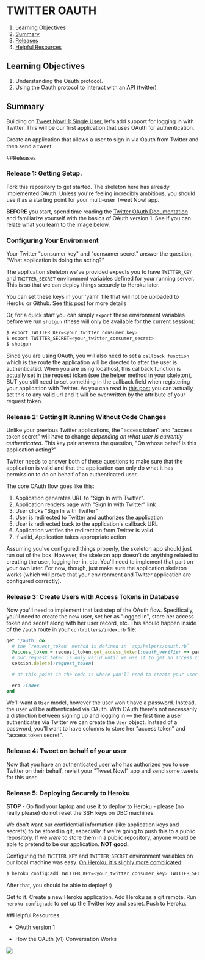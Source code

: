 # TWITTER OAUTH

1. [Learning Objectives](#learning-objectives)
1. [Summary](#summary)
1. [Releases](#releases)
1. [Helpful Resources](#helpful-resources)

## Learning Objectives
1. Understanding the Oauth protocol. 
1. Using the Oauth protocol to interact with an API (twitter)

## Summary

Building on [Tweet Now! 1: Single User](/challenges/313), let's add support for logging in with Twitter.  This will be our first application that uses OAuth for authentication.

Create an application that allows a user to sign in via Oauth from Twitter and then send a tweet. 

##Releases
### Release 1: Getting Setup.

Fork this repository to get started. The skeleton here has already implemented OAuth. Unless you're feeling incredibly ambitious, you should use it as a starting point for your multi-user Tweet Now! app.  

 **BEFORE** you start, spend time reading the 
 [Twitter OAuth Documentation](https://dev.twitter.com/docs/auth/oauth ) and familiarize yourself with the basics of OAuth version 1.  See if you can relate what you learn to the image below.

### Configuring Your Environment

Your Twitter "consumer key" and "consumer secret" answer the question, "What application is doing the acting?"

The application skeleton we've provided expects you to have `TWITTER_KEY` and `TWITTER_SECRET` environment variables defined for your running server. This is so that we can deploy things securely to Heroku later.

You can set these keys in your 'yaml' file that will not be uploaded to Heroku or Github.  See [this post](https://gist.github.com/dbc-challenges/c513a933644ed9ba2bc8) for more details

Or, for a quick start you can simply `export` these environment variables before we run `shotgun` (these will only be available for the current session):

```bash
$ export TWITTER_KEY=<your_twitter_consumer_key>
$ export TWITTER_SECRET=<your_twitter_consumer_secret>
$ shotgun
```

Since you are using OAuth, you will also need to set a `callback function` which is the route the application will be directed to after the user is authenticated.  When you are using localhost, this callback function is actually set in the request token (see the helper method in your skeleton), BUT you still need to set something in the callback field when registering your application with Twitter.  As you can read in [this post]( https://dev.twitter.com/discussions/5749) you can actually set this to any valid url and it will be overwritten by the attribute of your request token. 

### Release 2:  Getting It Running Without Code Changes

Unlike your previous Twitter applications, the "access token" and "access token secret" will have to change *depending on what user is currently authenticated*.  This key pair answers the question, "On whose behalf is this application acting?"

Twitter needs to answer both of these questions to make sure that the application is valid and that the application can only do what it has permission to do on behalf of an authenticated user.  



The core OAuth flow goes like this:

1. Application generates URL to "Sign In with Twitter".
2. Application renders page with "Sign In with Twitter" link
3. User clicks "Sign In with Twitter"
4. User is redirected to Twitter and authorizes the application
5. User is redirected back to the application's callback URL
6. Application verifies the redirection from Twitter is valid
7. If valid, Application takes appropriate action

Assuming you've configured things properly, the skeleton app should just run out of the box. However, the skeleton app doesn't do anything related to creating the user, logging her in, etc. You'll need to implement that part on your own later. For now, though, just make sure the application skeleton works (which will prove that your environment and Twitter application are configured correctly).


### Release 3: Create Users with Access Tokens in Database

Now you'll need to implement that last step of the OAuth flow. Specifically, you'll need to create the new user, set her as "logged in", store her access token and secret along with her user record, etc. This should happen inside of the `/auth` route in your `controllers/index.rb` file:

```ruby
get '/auth' do
  # the `request_token` method is defined in `app/helpers/oauth.rb`
  @access_token = request_token.get_access_token(:oauth_verifier => params[:oauth_verifier])
  # our request token is only valid until we use it to get an access token, so let's delete it from our session
  session.delete(:request_token)

  # at this point in the code is where you'll need to create your user account and store the access token

  erb :index
end
```

We'll want a `User` model, however the user won't have a password.  Instead, the user will be authenticated via OAuth.  With OAuth there's not necessarily a distinction between signing up and logging in &mdash; the first time a user authenticates via Twitter we can create the `User` object. Instead of a password, you'll want to have columns to store her "access token" and "access token secret".

### Release 4: Tweet on behalf of your user
Now that you have an authenticated user who has authorized you to use Twitter on their behalf, revisit your "Tweet Now!" app and send some tweets for this user. 


### Release 5: Deploying Securely to Heroku

**STOP** - Go find your laptop and use it to deploy to Heroku - please (no really please) do not reset the SSH keys on DBC machines. 

We don't want our confidential information (like application keys and secrets) to be stored in git, especially if we're going to push this to a public repository. If we *were* to store them in a public repository, anyone would be able to pretend to be our application. **NOT good.**

Configuring the `TWITTER_KEY` and `TWITTER_SECRET` environment variables on our local machine was easy. [On Heroku, it's slighly more complicated](https://devcenter.heroku.com/articles/config-vars):

```bash
$ heroku config:add TWITTER_KEY=<your_twitter_consumer_key> TWITTER_SECRET=<your_twitter_consumer_secret>
```

After that, you should be able to deploy! :)

Get to it.  Create a new Heroku application.  Add Heroku as a git remote.  Run `heroku config:add` to set up the Twitter key and secret.  Push to Heroku.

##Helpful Resources

* [OAuth version 1](http://oauth.net/core/1.0a/)

* How the OAuth (v1) Conversation Works

<img src="https://docs.google.com/drawings/d/1E0SMvb5_vL6aqLD3sngHzC1Kn_K_N_P11ooauSf2FKQ/pub?w=960&h=720">

